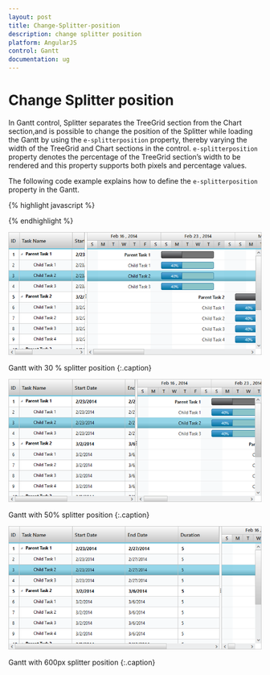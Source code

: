 ```yaml
---
layout: post
title: Change-Splitter-position
description: change splitter position
platform: AngularJS
control: Gantt
documentation: ug
---
```


# Change Splitter position

In Gantt control, Splitter separates the TreeGrid section from the Chart section,and is possible to change the position of the Splitter while loading the Gantt by using the `e-splitterposition` property, thereby varying the width of the TreeGrid and Chart sections in the control.  `e-splitterposition` property denotes the percentage of the TreeGrid section’s width to be rendered and this property supports both pixels and percentage values.

The following code example explains how to define the `e-splitterposition` property in the Gantt.

{% highlight javascript %}

<body ng-controller="GanttCtrl">
   <!--Add  Gantt control here-->    
   <div id="GanttContainer" ej-gantt
      //...
      e-splitterposition= "50%" // (or) e-splitterposition=”650”  (or)  e-splitterposition=“650px” 
      >
   </div>
</body>

{% endhighlight %}

![](Change-Splitter-position_images/Change-Splitter-position_img2.png)

Gantt with 30 % splitter position
{:.caption}

![](Change-Splitter-position_images/Change-Splitter-position_img3.png)

Gantt with 50% splitter position
{:.caption}

![](Change-Splitter-position_images/Change-Splitter-position_img4.png)

Gantt with 600px splitter position
{:.caption}

